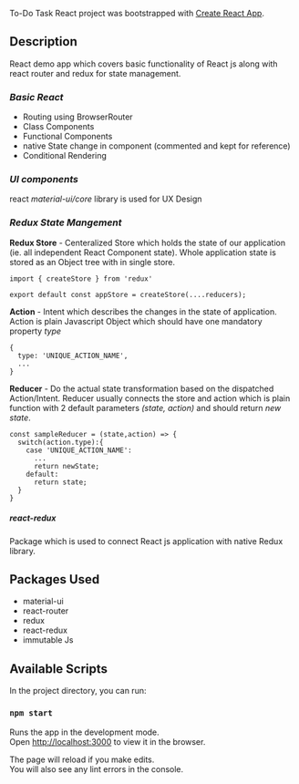 To-Do Task React project was bootstrapped with [Create React App](https://github.com/facebook/create-react-app).

## Description
React demo app which covers basic functionality of React js along with react router and redux for state management.

### *Basic React*
* Routing using BrowserRouter
* Class Components
* Functional Components
* native State change in component (commented and kept for reference)
* Conditional Rendering

### *UI components*
react *material-ui/core* library is used for UX Design

### *Redux State Mangement*
**Redux Store** - Centeralized Store which holds the state of our application (ie. all independent React Component state).
Whole application state is stored as an Object tree with in single store.

```
import { createStore } from 'redux'

export default const appStore = createStore(....reducers);
```
**Action** - Intent which describes the changes in the state of application. Action is plain Javascript Object which should have one mandatory property *type*

```
{
  type: 'UNIQUE_ACTION_NAME',
  ...
}
```

**Reducer** - Do the actual state transformation based on the dispatched Action/Intent. Reducer usually connects the store and action which is plain function with 2 default parameters *(state, action)* and should return *new state*.

```
const sampleReducer = (state,action) => {
  switch(action.type):{
    case 'UNIQUE_ACTION_NAME':
      ...
      return newState;
    default:
      return state;
  }
}
```

##### react-redux
Package which is used to connect React js application with native Redux library.

## Packages Used
* material-ui
* react-router
* redux
* react-redux
* immutable Js

## Available Scripts

In the project directory, you can run:

### `npm start`

Runs the app in the development mode.<br />
Open [http://localhost:3000](http://localhost:3000) to view it in the browser.

The page will reload if you make edits.<br />
You will also see any lint errors in the console.


